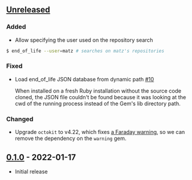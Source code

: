 ## [Unreleased]

### Added

- Allow specifying the user used on the repository search

```sh
$ end_of_life --user=matz # searches on matz's repositories
```

### Fixed

- Load end_of_life JSON database from dynamic path [#10](https://github.com/MatheusRich/end_of_life/pull/10)

  When installed on a fresh Ruby installation without the source code cloned,
  the JSON file couldn't be found because it was looking at the cwd of the
  running process instead of the Gem's lib directory path.


### Changed

- Upgrade `octokit` to v4.22, which fixes [a Faraday warning], so we can remove the dependency on the `warning` gem.

[a faraday warning]: https://github.com/octokit/octokit.rb/pull/1359

## [0.1.0] - 2022-01-17

- Initial release

[unreleased]: https://github.com/MatheusRich/end_of_life/compare/v0.1.0...HEAD
[0.1.0]: https://github.com/MatheusRich/end_of_life/releases/tag/v0.1.0

